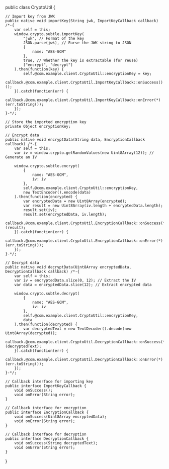 public class CryptoUtil {

    // Import key from JWK
    public native void importKey(String jwk, ImportKeyCallback callback) /*-{
        var self = this;
        window.crypto.subtle.importKey(
            "jwk", // Format of the key
            JSON.parse(jwk), // Parse the JWK string to JSON
            {
                name: "AES-GCM"
            },
            true, // Whether the key is extractable (for reuse)
            ["encrypt", "decrypt"]
        ).then(function(key) {
            self.@com.example.client.CryptoUtil::encryptionKey = key;
            callback.@com.example.client.CryptoUtil.ImportKeyCallback::onSuccess()();
        }).catch(function(err) {
            callback.@com.example.client.CryptoUtil.ImportKeyCallback::onError(*)(err.toString());
        });
    }-*/;

    // Store the imported encryption key
    private Object encryptionKey;

    // Encrypt data
    public native void encryptData(String data, EncryptionCallback callback) /*-{
        var self = this;
        var iv = window.crypto.getRandomValues(new Uint8Array(12)); // Generate an IV
        
        window.crypto.subtle.encrypt(
            {
                name: "AES-GCM",
                iv: iv
            },
            self.@com.example.client.CryptoUtil::encryptionKey,
            new TextEncoder().encode(data)
        ).then(function(encrypted) {
            var encryptedData = new Uint8Array(encrypted);
            var result = new Uint8Array(iv.length + encryptedData.length);
            result.set(iv);
            result.set(encryptedData, iv.length);
            callback.@com.example.client.CryptoUtil.EncryptionCallback::onSuccess(*)(result);
        }).catch(function(err) {
            callback.@com.example.client.CryptoUtil.EncryptionCallback::onError(*)(err.toString());
        });
    }-*/;

    // Decrypt data
    public native void decryptData(Uint8Array encryptedData, DecryptionCallback callback) /*-{
        var self = this;
        var iv = encryptedData.slice(0, 12); // Extract the IV
        var data = encryptedData.slice(12); // Extract encrypted data

        window.crypto.subtle.decrypt(
            {
                name: "AES-GCM",
                iv: iv
            },
            self.@com.example.client.CryptoUtil::encryptionKey,
            data
        ).then(function(decrypted) {
            var decryptedText = new TextDecoder().decode(new Uint8Array(decrypted));
            callback.@com.example.client.CryptoUtil.DecryptionCallback::onSuccess(*)(decryptedText);
        }).catch(function(err) {
            callback.@com.example.client.CryptoUtil.DecryptionCallback::onError(*)(err.toString());
        });
    }-*/;

    // Callback interface for importing key
    public interface ImportKeyCallback {
        void onSuccess();
        void onError(String error);
    }

    // Callback interface for encryption
    public interface EncryptionCallback {
        void onSuccess(Uint8Array encryptedData);
        void onError(String error);
    }

    // Callback interface for decryption
    public interface DecryptionCallback {
        void onSuccess(String decryptedText);
        void onError(String error);
    }
}